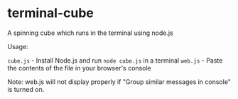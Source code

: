 # terminal-cube
A spinning cube which runs in the terminal using node.js

Usage:

`cube.js` - Install Node.js and run `node cube.js` in a terminal
`web.js` - Paste the contents of the file in your browser's console

Note: web.js will not display properly if "Group similar messages in console" is turned on.
